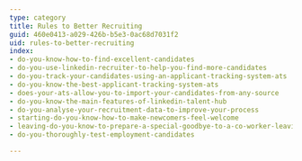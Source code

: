 ```yaml
---
type: category
title: Rules to Better Recruiting
guid: 460e0413-a029-426b-b5e3-0ac68d7031f2
uid: rules-to-better-recruiting
index:
- do-you-know-how-to-find-excellent-candidates
- do-you-use-linkedin-recruiter-to-help-you-find-more-candidates
- do-you-track-your-candidates-using-an-applicant-tracking-system-ats
- do-you-know-the-best-applicant-tracking-system-ats
- does-your-ats-allow-you-to-import-your-candidates-from-any-source
- do-you-know-the-main-features-of-linkedin-talent-hub
- do-you-analyse-your-recruitment-data-to-improve-your-process
- starting-do-you-know-how-to-make-newcomers-feel-welcome
- leaving-do-you-know-to-prepare-a-special-goodbye-to-a-co-worker-leaving-the-company
- do-you-thoroughly-test-employment-candidates

---
```



